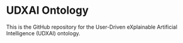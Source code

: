 # UDXAI Ontology
This is the GitHub repository for the User-Driven eXplainable Artificial Intelligence (UDXAI) ontology.

